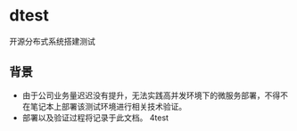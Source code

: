 # dtest
开源分布式系统搭建测试

## 背景
- 由于公司业务量迟迟没有提升，无法实践高并发环境下的微服务部署，不得不在笔记本上部署该测试环境进行相关技术验证。
- 部署以及验证过程将记录于此文档。
4test
